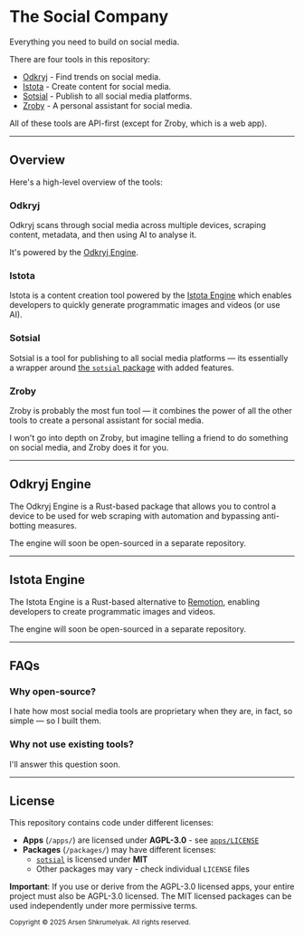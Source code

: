 # The Social Company

Everything you need to build on social media.

There are four tools in this repository:

- [Odkryj](/apps/odkryj/README.md) - Find trends on social media.
- [Istota](/apps/istota/README.md) - Create content for social media.
- [Sotsial](/apps/sotsial/README.md) - Publish to all social media platforms.
- [Zroby](/apps/zroby/README.md) - A personal assistant for social media.

All of these tools are API-first (except for Zroby, which is a web app).

---

## Overview

Here's a high-level overview of the tools:

### Odkryj

Odkryj scans through social media across multiple devices, scraping content, metadata, and then using AI to analyse it.

It's powered by the [Odkryj Engine](#odkryj-engine).

### Istota

Istota is a content creation tool powered by the [Istota Engine](#istota-engine) which enables developers to quickly generate programmatic images and videos (or use AI).

### Sotsial

Sotsial is a tool for publishing to all social media platforms — its essentially a wrapper around [the `sotsial` package](./packages/sotsial/README.md) with added features.

### Zroby

Zroby is probably the most fun tool — it combines the power of all the other tools to create a personal assistant for social media.

I won't go into depth on Zroby, but imagine telling a friend to do something on social media, and Zroby does it for you.

---

## Odkryj Engine

The Odkryj Engine is a Rust-based package that allows you to control a device to be used for web scraping with automation and bypassing anti-botting measures.

The engine will soon be open-sourced in a separate repository.

---

## Istota Engine

The Istota Engine is a Rust-based alternative to [Remotion](https://www.remotion.dev/), enabling developers to create programmatic images and videos.

The engine will soon be open-sourced in a separate repository.

---

## FAQs

### Why open-source?

I hate how most social media tools are proprietary when they are, in fact, so simple — so I built them.

### Why not use existing tools?

I'll answer this question soon.

---

## License

This repository contains code under different licenses:

- **Apps** (`/apps/`) are licensed under **AGPL-3.0** - see [`apps/LICENSE`](/apps/LICENSE)
- **Packages** (`/packages/`) may have different licenses:
  - [`sotsial`](/packages/sotsial/) is licensed under **MIT**
  - Other packages may vary - check individual `LICENSE` files

**Important**: If you use or derive from the AGPL-3.0 licensed apps, your entire project must also be AGPL-3.0 licensed. The MIT licensed packages can be used independently under more permissive terms.

<sub>Copyright © 2025 Arsen Shkrumelyak. All rights reserved.</sub>
